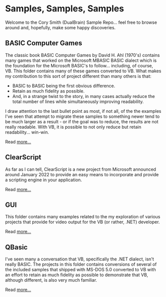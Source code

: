 # Samples, Samples, Samples

Welcome to the Cory Smith (DualBrain) Sample Repo... feel free to browse around and, hopefully, make some happy discoveries.

## BASIC Computer Games

The classic book BASIC Computer Games by David H. Ahl (1970's) contains many games that worked on the Microsoft MBASIC BASIC dialect which is the foundation for the Microsoft BASIC's to follow... including, of course, VB.  This folder contains many of these games converted to VB.  What makes my contribution to this sort of project different than many others is that:

- BASIC to BASIC being the first obvious difference.
- Retain as much fidelity as possible.
- And, in a strange twist to the story, in many cases actually reduce the total number of lines while simultaneously improving readability.

I draw attention to the last bullet point as most, if not all, of the the examples I've seen that attempt to migrate these samples to something newer tend to be much larger as a result - or if the goal was to reduce, the results are not really readable.  With VB, it is possible to not only reduce but retain readability... win-win.

Read [more...](BasicComputerGames/README.md)

## ClearScript

As far as I can tell, ClearScript is a new project from Microsoft announced around January 2022 to provide an easy means to incorporate
and provide a scripting engine in your application.

Read [more...](ClearScript/README.md)

## GUI

This folder contains many examples related to the my exploration of various
projects that provide for video output for the VB (or rather, .NET) developer.

Read [more...](GUI/README.md)

## QBasic

I've seen many a conversation that VB, specifically the .NET dialect, isn't really BASIC.  The projects in this folder contains conversions of
several of the included samples that shipped with MS-DOS 5.0 converted to
VB with an effort to retain as much fidelity as possible to demonstrate 
that VB, although different, is also very much familiar.

Read [more...](QBasic/README.md)

